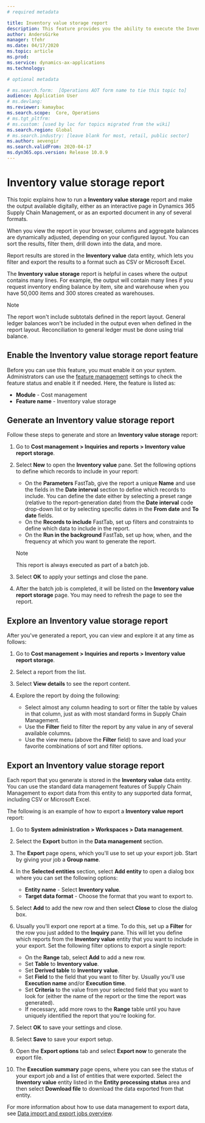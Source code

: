 ```yaml
---
# required metadata

title: Inventory value storage report
description: This feature provides you the ability to execute the Inventory value storage report and make the output available digitally, either as an interactive page in Dynamics 365 Supply Chain Management, or as an exported document in any of several formats.
author: AndersGirke
manager: tfehr
ms.date: 04/17/2020
ms.topic: article
ms.prod: 
ms.service: dynamics-ax-applications
ms.technology: 

# optional metadata

# ms.search.form:  [Operations AOT form name to tie this topic to]
audience: Application User
# ms.devlang: 
ms.reviewer: kamaybac
ms.search.scope:  Core, Operations
# ms.tgt_pltfrm: 
# ms.custom: [used by loc for topics migrated from the wiki]
ms.search.region: Global
# ms.search.industry: [leave blank for most, retail, public sector]
ms.author: aevengir
ms.search.validFrom: 2020-04-17
ms.dyn365.ops.version: Release 10.0.9
---
```


# Inventory value storage report

This topic explains how to run a **Inventory value storage** report and make the output available digitally, either as an interactive page in Dynamics 365 Supply Chain Management, or as an exported document in any of several formats.

When you view the report in your browser, columns and aggregate balances are dynamically adjusted, depending on your configured layout. You can sort the results, filter them, drill down into the data, and more.

Report results are stored in the **Inventory value** data entity, which lets you filter and export the results to a format such as CSV or Microsoft Excel.

The **Inventory value storage** report is helpful in cases where the output contains many lines. For example, the output will contain many lines if you request inventory ending balance by item, site and warehouse when you have 50,000 items and 300 stores created as warehouses.

> [!NOTE]
> The report won't include subtotals defined in the report layout. General ledger balances won't be included in the output even when defined in the report layout. Reconciliation to general ledger must be done using trial balance.

## Enable the Inventory value storage report feature

Before you can use this feature, you must enable it on your system. Administrators can use the [feature management](../../fin-ops-core/fin-ops/get-started/feature-management/feature-management-overview.md) settings to check the feature status and enable it if needed. Here, the feature is listed as:

- **Module** - Cost management
- **Feature name** - Inventory value storage

## Generate an Inventory value storage report

Follow these steps to generate and store an **Inventory value storage** report:

1. Go to **Cost management > Inquiries and reports > Inventory value report storage**.

1. Select **New** to open the **Inventory value** pane. Set the following options to define which records to include in your report:

    - On the **Parameters** FastTab, give the report a unique **Name** and use the fields in the **Date interval** section to define which records to include. You can define the date either by selecting a preset range (relative to the report-generation date) from the **Date interval** code drop-down list or by selecting specific dates in the **From date** and **To date** fields. <!-- KFM: What is the ID setting for here? What do its values mean? -->
    - On the **Records to include** FastTab, set up filters and constraints to define which data to include in the report.
    - On the **Run in the background** FastTab, set up how, when, and the frequency at which you want to generate the report.
    > [!NOTE]
    > This report is always executed as part of a batch job.

1. Select **OK** to apply your settings and close the pane.

1. After the batch job is completed, it will be listed on the **Inventory value report storage** page. You may need to refresh the page to see the report.

## Explore an Inventory value storage report

After you've generated a report, you can view and explore it at any time as follows:

1. Go to **Cost management > Inquiries and reports  > Inventory value report storage**.

1. Select a report from the list.

1. Select **View details** to see the report content.

1. Explore the report by doing the following:

    - Select almost any column heading to sort or filter the table by values in that column, just as with most standard forms in Supply Chain Management.
    - Use the **Filter** field to filter the report by any value in any of several available columns.
    - Use the view menu (above the **Filter** field) to save and load your favorite combinations of sort and filter options.

## Export an Inventory value storage report

Each report that you generate is stored in the **Inventory value** data entity. You can use the standard data management features of Supply Chain Management to export data from this entity to any supported data format, including CSV or Microsoft Excel.

The following is an example of how to export a **Inventory value report** report:

1. Go to **System administration > Workspaces > Data management**.

1. Select the **Export** button in the **Data management** section.

1. The **Export** page opens, which you'll use to set up your export job. Start by giving your job a **Group name**.

1. In the **Selected entities** section, select **Add entity** to open a dialog box where you can set the following options:

    - **Entity name** - Select **Inventory value**.
    - **Target data format** - Choose the format that you want to export to.

1. Select **Add** to add the new row and then select **Close** to close the dialog box.

1. Usually you'll export one report at a time. To do this, set up a **Filter** for the row you just added to the **Inquiry** pane. This will let you define which reports from the **Inventory value** entity that you want to include in your export. Set the following filter options to export a single report:

    - On the **Range** tab, select **Add** to add a new row.
    - Set **Table** to **Inventory value**.
    - Set **Derived table** to **Inventory value**.
    - Set **Field** to the field that you want to filter by. Usually you'll use **Execution name** and/or **Execution time**.
    - Set **Criteria** to the value from your selected field that you want to look for (either the name of the report or the time the report was generated).
    - If necessary, add more rows to the **Range** table until you have uniquely identified the report that you're looking for.

1. Select **OK** to save your settings and close.

1. Select **Save** to save your export setup.

1. Open the **Export options** tab and select **Export now** to generate the export file.

1. The **Execution summary** page opens, where you can see the status of your export job and a list of entities that were exported. Select the **Inventory value** entity listed in the **Entity processing status** area and then select **Download file** to download the data exported from that entity.

For more information about how to use data management to export data, see [Data import and export jobs overview](../../fin-ops-core/dev-itpro/data-entities/data-import-export-job.md).